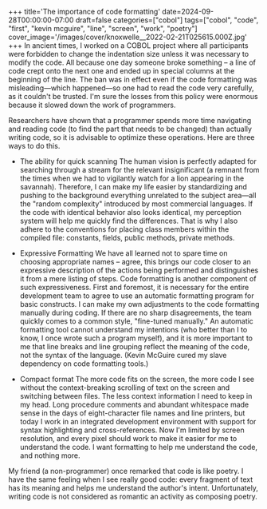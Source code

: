 +++
title='The importance of code formatting'
date=2024-09-28T00:00:00-07:00
draft=false
categories=["cobol"]
tags=["cobol", "code", "first", "kevin mcguire", "line", "screen", "work", "poetry"]
cover_image='/images/cover/knoxwelle__2022-02-21T025615.000Z.jpg'
+++
In ancient times, I worked on a COBOL project where all participants were forbidden to change the indentation size unless it was necessary to modify the code. All because one day someone broke something – a line of code crept onto the next one and ended up in special columns at the beginning of the line. The ban was in effect even if the code formatting was misleading—which happened—so one had to read the code very carefully, as it couldn't be trusted. I'm sure the losses from this policy were enormous because it slowed down the work of programmers.

Researchers have shown that a programmer spends more time navigating and reading code (to find the part that needs to be changed) than actually writing code, so it is advisable to optimize these operations. Here are three ways to do this.

- The ability for quick scanning The human vision is perfectly adapted for searching through a stream for the relevant insignificant (a remnant from the times when we had to vigilantly watch for a lion appearing in the savannah). Therefore, I can make my life easier by standardizing and pushing to the background everything unrelated to the subject area—all the "random complexity" introduced by most commercial languages. If the code with identical behavior also looks identical, my perception system will help me quickly find the differences. That is why I also adhere to the conventions for placing class members within the compiled file: constants, fields, public methods, private methods.

- Expressive Formatting We have all learned not to spare time on choosing appropriate names – agree, this brings our code closer to an expressive description of the actions being performed and distinguishes it from a mere listing of steps. Code formatting is another component of such expressiveness. First and foremost, it is necessary for the entire development team to agree to use an automatic formatting program for basic constructs. I can make my own adjustments to the code formatting manually during coding. If there are no sharp disagreements, the team quickly comes to a common style, "fine-tuned manually." An automatic formatting tool cannot understand my intentions (who better than I to know, I once wrote such a program myself), and it is more important to me that line breaks and line grouping reflect the meaning of the code, not the syntax of the language. (Kevin McGuire cured my slave dependency on code formatting tools.)

- Compact format The more code fits on the screen, the more code I see without the context-breaking scrolling of text on the screen and switching between files. The less context information I need to keep in my head. Long procedure comments and abundant whitespace made sense in the days of eight-character file names and line printers, but today I work in an integrated development environment with support for syntax highlighting and cross-references. Now I'm limited by screen resolution, and every pixel should work to make it easier for me to understand the code. I want formatting to help me understand the code, and nothing more.

My friend (a non-programmer) once remarked that code is like poetry. I have the same feeling when I see really good code: every fragment of text has its meaning and helps me understand the author's intent. Unfortunately, writing code is not considered as romantic an activity as composing poetry.